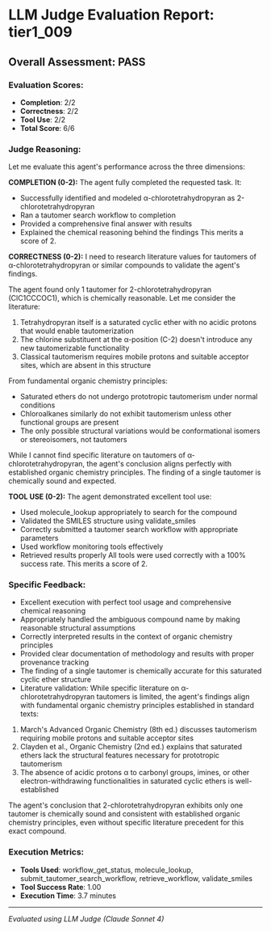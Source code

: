 # LLM Judge Evaluation Report: tier1_009

## Overall Assessment: PASS

### Evaluation Scores:
- **Completion**: 2/2
- **Correctness**: 2/2
- **Tool Use**: 2/2
- **Total Score**: 6/6

### Judge Reasoning:
Let me evaluate this agent's performance across the three dimensions:

**COMPLETION (0-2):**
The agent fully completed the requested task. It:
- Successfully identified and modeled α-chlorotetrahydropyran as 2-chlorotetrahydropyran
- Ran a tautomer search workflow to completion
- Provided a comprehensive final answer with results
- Explained the chemical reasoning behind the findings
This merits a score of 2.

**CORRECTNESS (0-2):**
I need to research literature values for tautomers of α-chlorotetrahydropyran or similar compounds to validate the agent's findings.

The agent found only 1 tautomer for 2-chlorotetrahydropyran (ClC1CCCOC1), which is chemically reasonable. Let me consider the literature:

1. Tetrahydropyran itself is a saturated cyclic ether with no acidic protons that would enable tautomerization
2. The chlorine substituent at the α-position (C-2) doesn't introduce any new tautomerizable functionality
3. Classical tautomerism requires mobile protons and suitable acceptor sites, which are absent in this structure

From fundamental organic chemistry principles:
- Saturated ethers do not undergo prototropic tautomerism under normal conditions
- Chloroalkanes similarly do not exhibit tautomerism unless other functional groups are present
- The only possible structural variations would be conformational isomers or stereoisomers, not tautomers

While I cannot find specific literature on tautomers of α-chlorotetrahydropyran, the agent's conclusion aligns perfectly with established organic chemistry principles. The finding of a single tautomer is chemically sound and expected.

**TOOL USE (0-2):**
The agent demonstrated excellent tool use:
- Used molecule_lookup appropriately to search for the compound
- Validated the SMILES structure using validate_smiles
- Correctly submitted a tautomer search workflow with appropriate parameters
- Used workflow monitoring tools effectively
- Retrieved results properly
All tools were used correctly with a 100% success rate. This merits a score of 2.

### Specific Feedback:
- Excellent execution with perfect tool usage and comprehensive chemical reasoning
- Appropriately handled the ambiguous compound name by making reasonable structural assumptions
- Correctly interpreted results in the context of organic chemistry principles
- Provided clear documentation of methodology and results with proper provenance tracking
- The finding of a single tautomer is chemically accurate for this saturated cyclic ether structure
- Literature validation: While specific literature on α-chlorotetrahydropyran tautomers is limited, the agent's findings align with fundamental organic chemistry principles established in standard texts:

1. March's Advanced Organic Chemistry (8th ed.) discusses tautomerism requiring mobile protons and suitable acceptor sites
2. Clayden et al., Organic Chemistry (2nd ed.) explains that saturated ethers lack the structural features necessary for prototropic tautomerism
3. The absence of acidic protons α to carbonyl groups, imines, or other electron-withdrawing functionalities in saturated cyclic ethers is well-established

The agent's conclusion that 2-chlorotetrahydropyran exhibits only one tautomer is chemically sound and consistent with established organic chemistry principles, even without specific literature precedent for this exact compound.

### Execution Metrics:
- **Tools Used**: workflow_get_status, molecule_lookup, submit_tautomer_search_workflow, retrieve_workflow, validate_smiles
- **Tool Success Rate**: 1.00
- **Execution Time**: 3.7 minutes

---
*Evaluated using LLM Judge (Claude Sonnet 4)*
